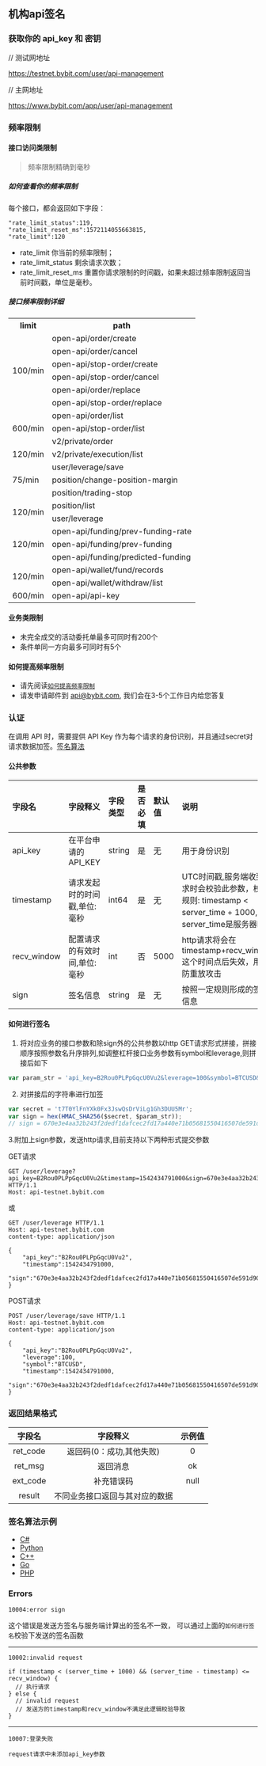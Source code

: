 ## 机构api签名
### 获取你的 api_key 和 密钥

// 测试网地址

<a href="https://testnet.bybit.com/user/api-management">https://testnet.bybit.com/user/api-management</a>

// 主网地址

<a href="https://www.bybit.com/app/user/api-management">https://www.bybit.com/app/user/api-management</a>

### <span id="rest-rate-limit">频率限制</span>

#### 接口访问类限制
> 频率限制精确到毫秒
##### 如何查看你的频率限制
每个接口，都会返回如下字段：
```
"rate_limit_status":119,
"rate_limit_reset_ms":1572114055663815,
"rate_limit":120
```
* rate_limit 你当前的频率限制；
* rate_limit_status 剩余请求次数；
* rate_limit_reset_ms 重置你请求限制的时间戳，如果未超过频率限制返回当前时间戳，单位是毫秒。

##### 接口频率限制详细

  <escape>
    <table>
      <tr>
        <th>limit</th>
        <th>path</th>
      </tr>
      <tr>
        <td rowspan="6">100/min</td>
        <td>open-api/order/create </td>
      </tr>
      <tr><td>open-api/order/cancel       </td></tr>
      <tr><td>open-api/stop-order/create  </td></tr>
      <tr><td>open-api/stop-order/cancel  </td></tr>
      <tr><td>open-api/order/replace      </td></tr>
      <tr><td>open-api/stop-order/replace </td></tr>
      <tr>
        <td rowspan="3">600/min</td>
        <td>open-api/order/list </td>
      </tr>
	    <tr><td>open-api/stop-order/list </td></tr>
      <tr><td>v2/private/order </td></tr>
      <tr>
        <td>120/min</td>
        <td>v2/private/execution/list</td>
      </tr>
      <tr>
        <td rowspan="3">75/min</td>
        <td>user/leverage/save  </td>
      </tr>
      <tr><td>position/change-position-margin </td></tr>
      <tr><td>position/trading-stop           </td></tr>
      <tr>
        <td rowspan="2">120/min</td>
        <td>position/list  </td>
      </tr>
      <tr><td>user/leverage</td></tr>
      <tr>
        <td rowspan="3">120/min</td>
        <td>open-api/funding/prev-funding-rate  </td>
      </tr>
      <tr><td>open-api/funding/prev-funding      </td></tr>
      <tr><td>open-api/funding/predicted-funding </td></tr>
      <tr>
        <td rowspan="2">120/min</td>
        <td>open-api/wallet/fund/records  </td>
      </tr>
	  <tr><td>open-api/wallet/withdraw/list </td></tr>
    <tr>
        <td rowspan="1">600/min</td>
        <td>open-api/api-key  </td>
      </tr>
    </table>
  </escape>


#### 业务类限制
  * 未完全成交的活动委托单最多可同时有200个
  * 条件单同一方向最多可同时有5个

#### 如何提高频率限制
  * 请先阅读[`如何提高频率限制`](./API_Limit_v2.3_ch.md)
  * 请发申请邮件到 api@bybit.com, 我们会在3-5个工作日内给您答复

### 认证

在调用 API 时，需要提供 API Key 作为每个请求的身份识别，并且通过secret对请求数据加签。[签名算法](#signature-algorithm)

#### 公共参数
字段名 | 字段释义 |  字段类型 | 是否必填 | 默认值 | 说明
:- | :- | :- | :- | :- | :-
api_key | 在平台申请的API_KEY |  string | 是 | 无 |用于身份识别
timestamp | 请求发起时的时间戳,单位:毫秒 | int64 | 是 | 无 | UTC时间戳,服务端收到请求时会校验此参数，校验规则: timestamp < server_time + 1000,其中server_time是服务器时间
recv_window| 配置请求的有效时间,单位:毫秒| int | 否 | 5000 | http请求将会在timestamp+recv_window这个时间点后失效，用于防重放攻击
sign | 签名信息 |  string | 是 | 无 | 按照一定规则形成的签名信息


#### 如何进行签名
1. 将对应业务的接口参数和除sign外的公共参数以http GET请求形式拼接，拼接顺序按照参数名升序排列,如调整杠杆接口业务参数有symbol和leverage,则拼接后如下

``` js
var param_str = 'api_key=B2Rou0PLPpGqcU0Vu2&leverage=100&symbol=BTCUSD&timestamp=1542434791000';

```

2. 对拼接后的字符串进行加签
```js
var secret = 't7T0YlFnYXk0Fx3JswQsDrViLg1Gh3DUU5Mr';
var sign = hex(HMAC_SHA256($secret, $param_str));
// sign = 670e3e4aa32b243f2dedf1dafcec2fd17a440e71b05681550416507de591d908
```

3.附加上sign参数，发送http请求,目前支持以下两种形式提交参数

GET请求

```http
GET /user/leverage?api_key=B2Rou0PLPpGqcU0Vu2&timestamp=1542434791000&sign=670e3e4aa32b243f2dedf1dafcec2fd17a440e71b05681550416507de591d908 HTTP/1.1
Host: api-testnet.bybit.com

```

或

```http
GET /user/leverage HTTP/1.1
Host: api-testnet.bybit.com
content-type: application/json

{
    "api_key":"B2Rou0PLPpGqcU0Vu2",
    "timestamp":1542434791000,
    "sign":"670e3e4aa32b243f2dedf1dafcec2fd17a440e71b05681550416507de591d908"
}
```

POST请求
```http
POST /user/leverage/save HTTP/1.1
Host: api-testnet.bybit.com
content-type: application/json

{
    "api_key":"B2Rou0PLPpGqcU0Vu2",
    "leverage":100,
    "symbol":"BTCUSD",
    "timestamp":1542434791000,
    "sign":"670e3e4aa32b243f2dedf1dafcec2fd17a440e71b05681550416507de591d908"
}
```

### 返回结果格式

字段名 | 字段释义 | 示例值 |
:-: | :-: | :-:
ret_code | 返回码(0：成功,其他失败) | 0 
ret_msg | 返回消息 | ok 
ext_code | 补充错误码 | null 
result | 不同业务接口返回与其对应的数据 | 

### <span id="signature-algorithm">签名算法示例</span>

* [C#](example/Encryption.cs)
* [Python](example/Encryption.py)
* [C++](example/Encryption.cpp)
* [Go](example/Encryption.go)
* [PHP](example/Encryption.php)


### Errors

`10004:error sign`

这个错误是发送方签名与服务端计算出的签名不一致，
可以通过上面的`如何进行签名`校验下发送的签名函数


<hr>

`10002:invalid request`

```
if (timestamp < (server_time + 1000) && (server_time - timestamp) <= recv_window) {
  // 执行请求
} else {
  // invalid request
  // 发送方的timestamp和recv_window不满足此逻辑校验导致
}
```


<hr>

`10007:登录失败`

```
request请求中未添加api_key参数
```